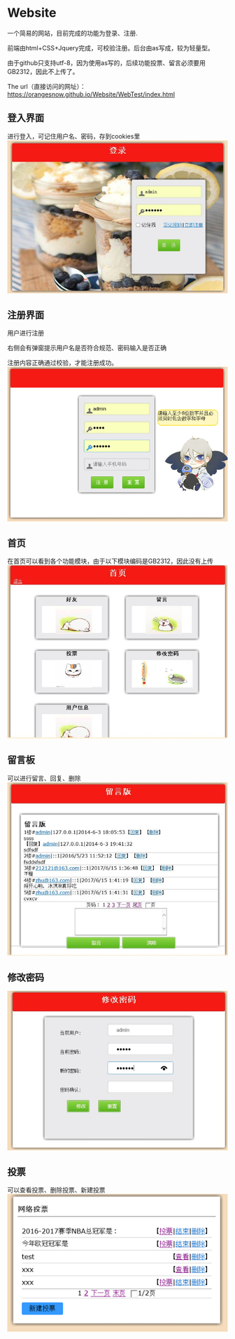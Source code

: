 # Website
一个简易的网站，目前完成的功能为登录、注册.

前端由html+CSS+Jquery完成，可校验注册。后台由as写成，较为轻量型。

由于github只支持utf-8，因为使用as写的，后续功能投票、留言必须要用GB2312，因此不上传了。

The url（直接访问的网址）：https://orangesnow.github.io/Website/WebTest/index.html

## 登入界面
进行登入，可记住用户名、密码，存到cookies里
<img src="img/01.jpg" />
## 注册界面
用户进行注册

右侧会有弹窗提示用户名是否符合规范、密码输入是否正确

注册内容正确通过校验，才能注册成功。
<img src="img/07.jpg" />
## 首页
在首页可以看到各个功能模块，由于以下模块编码是GB2312，因此没有上传
<img src="img/03.jpg" />
## 留言板
可以进行留言、回复、删除
<img src="img/04.jpg" />
## 修改密码
<img src="img/05.jpg" />

## 投票
可以查看投票、删除投票、新建投票
<img src="img/06.jpg" />

